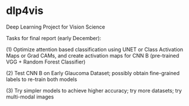# dlp4vis
Deep Learning Project for Vision Science

Tasks for final report (early December):

(1) Optimize attention based classification using UNET or Class Activation Maps or Grad CAMs, and create activation maps for CNN B (pre-trained VGG + Random Forest Classifier)

(2) Test CNN B on Early Glaucoma Dataset; possibly obtain fine-grained labels to re-train both models

(3) Try simpler models to achieve higher accuracy; try more datasets; try multi-modal images
